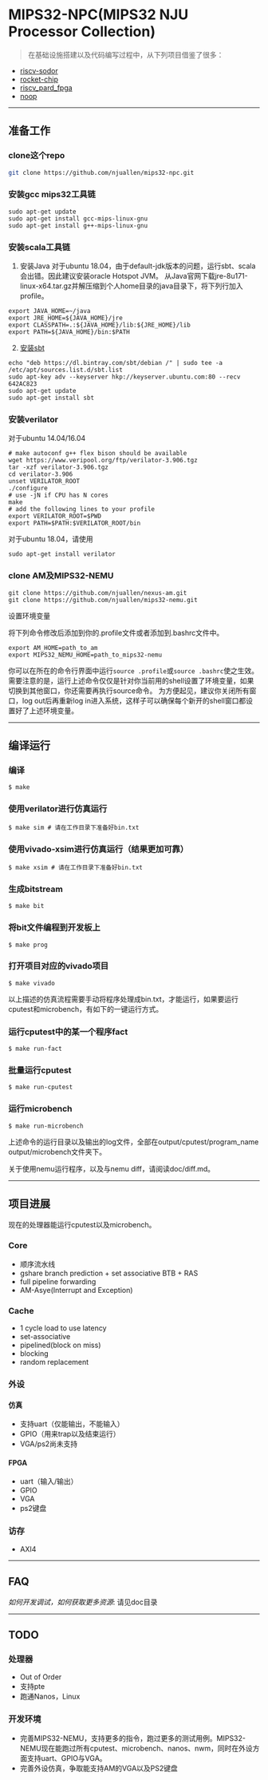 # MIPS32-NPC(MIPS32 NJU Processor Collection)

> 在基础设施搭建以及代码编写过程中，从下列项目借鉴了很多：
* [riscv-sodor](https://github.com/ucb-bar/riscv-sodor)
* [rocket-chip](https://github.com/freechipsproject/rocket-chip)
* [riscv_pard_fpga](http://10.30.7.141/pard/riscv_pard_fpga)
* [noop](https://git.njuics.cn/syslab17/noop)

---

## 准备工作

### clone这个repo
```bash
git clone https://github.com/njuallen/mips32-npc.git
```

### 安装gcc mips32工具链
```
sudo apt-get update
sudo apt-get install gcc-mips-linux-gnu
sudo apt-get install g++-mips-linux-gnu
```

### 安装scala工具链

1. 安装Java
   对于ubuntu 18.04，由于default-jdk版本的问题，运行sbt、scala会出错。因此建议安装oracle Hotspot JVM。
   从Java官网下载jre-8u171-linux-x64.tar.gz并解压缩到个人home目录的java目录下，将下列行加入profile。
```
export JAVA_HOME=~/java
export JRE_HOME=${JAVA_HOME}/jre
export CLASSPATH=.:${JAVA_HOME}/lib:${JRE_HOME}/lib
export PATH=${JAVA_HOME}/bin:$PATH
```

2. [安装sbt](http://www.scala-sbt.org/release/docs/Installing-sbt-on-Linux.html)
```
echo "deb https://dl.bintray.com/sbt/debian /" | sudo tee -a /etc/apt/sources.list.d/sbt.list
sudo apt-key adv --keyserver hkp://keyserver.ubuntu.com:80 --recv 642AC823
sudo apt-get update
sudo apt-get install sbt
```

### 安装verilator

对于ubuntu 14.04/16.04
```
# make autoconf g++ flex bison should be available
wget https://www.veripool.org/ftp/verilator-3.906.tgz
tar -xzf verilator-3.906.tgz
cd verilator-3.906
unset VERILATOR_ROOT
./configure
# use -jN if CPU has N cores
make
# add the following lines to your profile
export VERILATOR_ROOT=$PWD
export PATH=$PATH:$VERILATOR_ROOT/bin
```

对于ubuntu 18.04，请使用
```
sudo apt-get install verilator
```

### clone AM及MIPS32-NEMU

```
git clone https://github.com/njuallen/nexus-am.git
git clone https://github.com/njuallen/mips32-nemu.git
```

设置环境变量

将下列命令修改后添加到你的.profile文件或者添加到.bashrc文件中。
```
export AM_HOME=path_to_am
export MIPS32_NEMU_HOME=path_to_mips32-nemu
```
你可以在所在的命令行界面中运行`source .profile`或`source .bashrc`使之生效。
需要注意的是，运行上述命令仅仅是针对你当前用的shell设置了环境变量，如果切换到其他窗口，你还需要再执行source命令。
为方便起见，建议你关闭所有窗口，log out后再重新log in进入系统，这样子可以确保每个新开的shell窗口都设置好了上述环境变量。

---

## 编译运行

### 编译

```
$ make
```

### 使用verilator进行仿真运行
```
$ make sim # 请在工作目录下准备好bin.txt
```

### 使用vivado-xsim进行仿真运行（结果更加可靠）
```
$ make xsim # 请在工作目录下准备好bin.txt
```

### 生成bitstream
```
$ make bit
```

### 将bit文件编程到开发板上
```
$ make prog
```

### 打开项目对应的vivado项目
```
$ make vivado
```

以上描述的仿真流程需要手动将程序处理成bin.txt，才能运行，如果要运行cputest和microbench，有如下的一键运行方式。
### 运行cputest中的某一个程序fact
```
$ make run-fact
```
### 批量运行cputest
```
$ make run-cputest
```
### 运行microbench
```
$ make run-microbench
```

上述命令的运行目录以及输出的log文件，全部在output/cputest/program_name output/microbench文件夹下。

关于使用nemu运行程序，以及与nemu diff，请阅读doc/diff.md。

---

## 项目进展

现在的处理器能运行cputest以及microbench。

### Core

* 顺序流水线
* gshare branch prediction + set associative BTB + RAS
* full pipeline forwarding
* AM-Asye(Interrupt and Exception)

### Cache

* 1 cycle load to use latency
* set-associative
* pipelined(block on miss)
* blocking
* random replacement

### 外设

#### 仿真

* 支持uart（仅能输出，不能输入）
* GPIO（用来trap以及结束运行）
* VGA/ps2尚未支持

#### FPGA

* uart（输入/输出）
* GPIO
* VGA
* ps2键盘

### 访存

* AXI4

---


## FAQ

*如何开发调试，如何获取更多资源*: 请见doc目录

---

## TODO

### 处理器

* Out of Order
* 支持pte
* 跑通Nanos，Linux

### 开发环境

* 完善MIPS32-NEMU，支持更多的指令，跑过更多的测试用例。MIPS32-NEMU现在能跑过所有cputest、microbench、nanos、nwm，同时在外设方面支持uart、GPIO与VGA。
* 完善外设仿真，争取能支持AM的VGA以及PS2键盘

